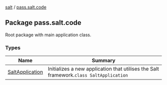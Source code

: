 [salt](../index.md) / [pass.salt.code](./index.md)

## Package pass.salt.code

Root package with main application class.

### Types

| Name | Summary |
|---|---|
| [SaltApplication](-salt-application/index.md) | Initializes a new application that utilises the Salt framework.`class SaltApplication` |
